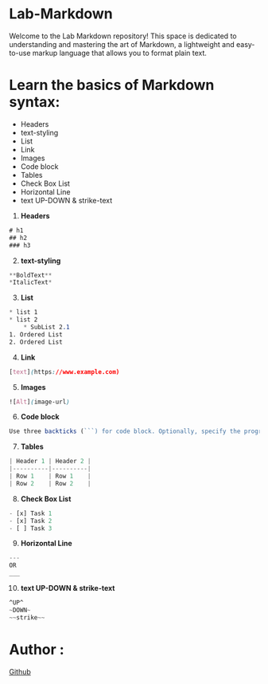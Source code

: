
# Lab-Markdown

Welcome to the Lab Markdown repository! This space is dedicated
to understanding and mastering the art of Markdown, a lightweight and easy-to-use markup language that allows you to format plain text.

# Learn the basics of Markdown syntax:
* Headers
* text-styling
* List
* Link
* Images
* Code block
* Tables
* Check Box List
* Horizontal Line
* text UP-DOWN & strike-text

1. **Headers**
```css
# h1
## h2
### h3
```
2. **text-styling**
```css
**BoldText**
*ItalicText*
```
3. **List**
````css
* list 1
* list 2
    * SubList 2.1
1. Ordered List 
2. Ordered List 
````
4. **Link**
```css
[text](https://www.example.com)
```
5. **Images**
```css
![Alt](image-url)
```
6. **Code block**
```js
Use three backticks (```) for code block. Optionally, specify the programming language after the opening three backticks for syntax highlighting.
```
7. **Tables**
```js
| Header 1 | Header 2 |
|----------|----------|
| Row 1    | Row 1    |
| Row 2    | Row 2    |
```
8. **Check Box List**
```js
- [x] Task 1
- [x] Task 2
- [ ] Task 3
```

9. **Horizontal Line** 
```js
---
OR
___
```
10. **text UP-DOWN & strike-text**
```css
^UP^
~DOWN~
~~strike~~
```

# Author :
[Github](https://github.com/LamchatabAmine)

